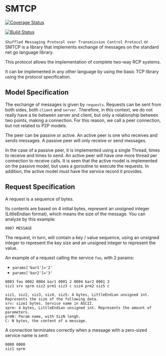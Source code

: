 # SMTCP

[![Coverage Status](https://coveralls.io/repos/github/schweigert/smtcp/badge.svg?branch=master)](https://coveralls.io/github/schweigert/smtcp?branch=master)

[![Build Status](https://travis-ci.org/schweigert/smtcp.svg?branch=master)](https://travis-ci.org/schweigert/smtcp)

`Shuffled Messaging Protocol over Transmission Control Protocol` or SMTCP is a library that implements exchange of messages on the standard net go language library.

This protocol allows the implementation of complete two-way RCP systems.

It can be implemented in any other language by using the basic TCP library using the protocol specification.

## Model Specification

The exchange of messages is given by `requests`.
Requests can be sent from both sides, both `client` and `server`.
Therefore, in this context, we do not really have a tie between server and client, but only a relationship between two points, making a connection.
For this reason, we call a peer connection, but not related to P2P models.

The peer can be passive or active.
An active peer is one who receives and sends messages.
A passive peer will only receive or send messages.

In the case of a passive peer, it is implemented using a single Thread, times to receive and times to send.
An active peer will have one more thread per connection to receive calls.
It is seen that the active model is implemented on the passive model, but uses a goroutine to execute the requests. In addition, the active model must have the service record it provides.

## Request Specification

A request is a sequence of bytes.

Its contents are based on 4 initial bytes, represent an unsigned integer (LittleEndian format), which means the size of the message. You can analyze by this example:

```
0007 MESSAGE
```

The request, in turn, will contain a key / value sequence, using an unsigned integer to represent the key size and an unsigned integer to represent the value.

An example of a request calling the service `foo`, with 2 params:

  - `params['bar1']='2'`
  - `params['bar2']='3'`

```
0003 foo 0002 0004 bar1 0001 2 0004 bar2 0001 3
siz1 srv sprm siz2 prm1 siz3 c siz4 prm2 siz5 c

siz1, siz2, siz3, siz4, siz5: 4 bytes, LittleEndian unsigned int. Represents the size of the following data.
srv: size1 bytes. Service name in ASCII.
sprm: 4 bytes, LittleEndian unsigned int. Represents the amount of parameters.
prmN: Param name, with SizN lengh.
C: N bytes, the content of a message.
```

A connection terminates correctly when a message with a zero-sized service name is sent:

```
0000 0000
siz1 sprm
```
